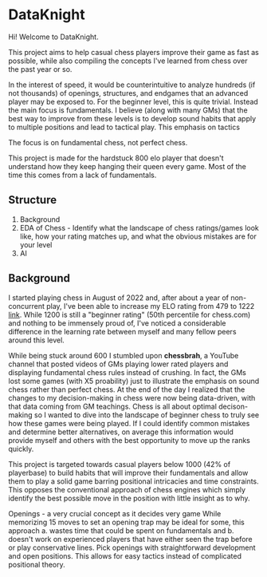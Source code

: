 # DataKnight

Hi! Welcome to DataKnight.

This project aims to help casual chess players improve their game as fast as possible, while also compiling the concepts I've learned from chess over the past year or so. 

In the interest of speed, it would be counterintuitive to analyze hundreds (if not thousands) of openings, structures, and endgames that an advanced player may be exposed to. For the beginner level, this is quite trivial. Instead the main focus is fundamentals. I believe (along with many GMs) that the best way to improve from these levels is to develop sound habits that apply to multiple positions and lead to tactical play. This emphasis on tactics 

The focus is on fundamental chess, not perfect chess.

This project is made for the hardstuck 800 elo player that doesn't understand how they keep hanging their queen every game. Most of the time this comes from a lack of fundamentals.

## Structure

1. Background
2. EDA of Chess - Identify what the landscape of chess ratings/games look like, how your rating matches up, and what the obvious mistakes are for your level
3. AI

## Background

I started playing chess in August of 2022 and, after about a year of non-concurrent play, I've been able to increase my ELO rating from 479 to 1222 [link](https://www.chess.com/stats/live/rapid/justinwitter/0). While 1200 is still a "beginner rating" (50th percentile for chess.com) and nothing to be immensely proud of, I've noticed a considerable difference in the learning rate between myself and many fellow peers around this level.

While being stuck around 600 I stumbled upon **chessbrah**, a YouTube channel that posted videos of GMs playing lower rated players and displaying fundamental chess rules instead of crushing. In fact, the GMs lost some games (with X5 proability) just to illustrate the emphasis on sound chess rather than perfect chess. At the end of the day I realized that the changes to my decision-making in chess were now being data-driven, with that data coming from GM teachings. Chess is all about optimal decison-making so I wanted to dive into the landscape of beginner chess to truly see how these games were being played. If I could identify common mistakes and determine better alternatives, on average this information would provide myself and others with the best opportunity to move up the ranks quickly.

This project is targeted towards casual players below 1000 (42% of playerbase) to build habits that will improve their fundamentals and allow them to play a solid game barring positional intricacies and time constraints. This opposes the conventional approach of chess engines which simply identify the best possible move in the position with little insight as to why.

Openings - a very crucial concept as it decides very game
While memorizing 15 moves to set an opening trap may be ideal for some, this approach a. wastes time that could be spent on fundamentals and b. doesn't work on experienced players that have either seen the trap before or play conservative lines. Pick openings with straightforward development and open positions. This allows for easy tactics instead of complicated positional theory.
